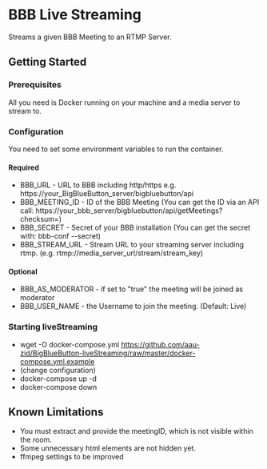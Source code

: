 # BBB Live Streaming

Streams a given BBB Meeting to an RTMP Server.

## Getting Started

### Prerequisites

All you need is Docker running on your machine and a media server to stream to.

### Configuration

You need to set some environment variables to run the container.

#### Required
* BBB_URL - URL to BBB including http/https e.g. https://your_BigBlueButton_server/bigbluebutton/api
* BBB_MEETING_ID - ID of the BBB Meeting (You can get the ID via an API call: https://your_bbb_server/bigbluebutton/api/getMeetings?checksum=<checksum>)
* BBB_SECRET - Secret of your BBB installation (You can get the secret with: bbb-conf --secret)
* BBB_STREAM_URL - Stream URL to your streaming server including rtmp. (e.g. rtmp://media_server_url/stream/stream_key)

#### Optional
* BBB_AS_MODERATOR - if set to "true" the meeting will be joined as moderator
* BBB_USER_NAME - the Username to join the meeting. (Default: Live)

### Starting liveStreaming
* wget -O docker-compose.yml https://github.com/aau-zid/BigBlueButton-liveStreaming/raw/master/docker-compose.yml.example
* (change configuration)
* docker-compose up -d
* docker-compose down

## Known Limitations
* You must extract and provide the meetingID, which is not visible within the room.
* Some unnecessary html elements are not hidden yet.
* ffmpeg settings to be improved
